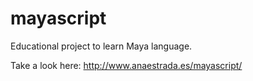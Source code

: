 # mayascript
Educational project to learn Maya language.

Take a look here: http://www.anaestrada.es/mayascript/
